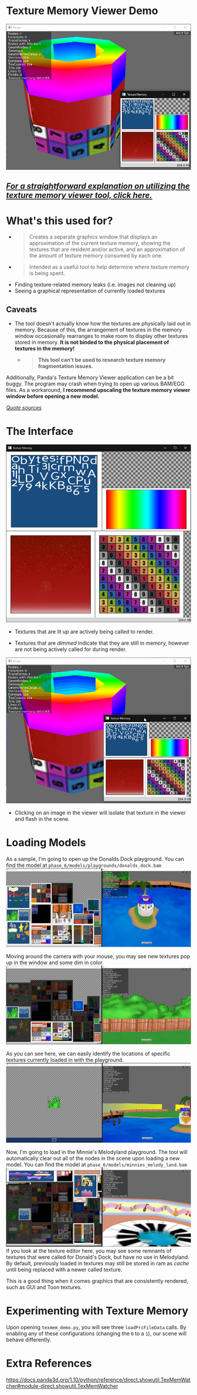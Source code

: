 # Texture Memory Viewer Demo
![Demo Image](./img/demo.png)

## [*For a straightforward explanation on utilizing the texture memory viewer tool, click here.*](../README.md)

# What's this used for?
- > Creates a separate graphics window that displays an approximation of the current texture memory, showing the textures that are resident and/or active, and an approximation of the amount of texture memory consumed by each one.
- > Intended as a useful tool to help determine where texture memory is being spent.
- Finding texture-related memory leaks (i.e. images not cleaning up)
- Seeing a graphical representation of currently loaded textures

## Caveats

- The tool doesn't actually know how the textures are physically laid out in memory. Because of this, the arrangement of textures in the memory window occasionally rearranges to make room to display other textures stored in memory. **It is not binded to the physical placement of textures in the memory!**
    - > __This tool can't be used to research texture memory fragmentation issues.__


Additionally, Panda's Texture Memory Viewer application can be a bit buggy. The program may crash when trying to open up various BAM/EGG files. As a workaround, **I recommend upscaling the texture memory viewer window before opening a new model.**

[*Quote sources*](https://docs.panda3d.org/1.10/python/reference/direct.showutil.TexMemWatcher#direct.showutil.TexMemWatcher.TexMemWatcher)

# The Interface
![Interface](./img/demo_panel.png)

* Textures that are lit up are actively being called to render.

* Textures that are *dimmed* indicate that they are still in memory, however are not being actively called for during render.

![Isolating Texture](./img/demo_iso.gif)

* Clicking on an image in the viewer will isolate that texture in the viewer and flash in the scene.

# Loading Models

As a sample, I'm going to open up the Donalds Dock playground. You can find the model at ``phase_6/models/playgrounds/donalds_dock.bam``
![Donalds Dock image](./img/texmem_1.png)

Moving around the camera with your mouse, you may see new textures pop up in the window and some dim in color.
![Donalds Dock image](./img/texmem_2.png)

As you can see here, we can easily identify the locations of specific textures currently loaded in with the playground.
![Donalds Dock isolated](./img/texmem_iso.png)

Now, I'm going to load in the Minnie's Melodyland playground. The tool will automatically clear out all of the nodes in the scene upon loading a new model. You can find the model at ``phase_6/models/minnies_melody_land.bam``
![Donalds Dock isolated](./img/texmem_leftover.png)
If you look at the texture editor here, you may see some remnants of textures that were called for Donald's Dock, but have no use in Melodyland. By default, previously loaded in textures may still be stored in ram as *cache* until being replaced with a newer called texture.

This is a good thing when it comes graphics that are consistently rendered, such as GUI and Toon textures.

# Experimenting with Texture Memory

Upon opening ``texmem_demo.py``, you will see three ``loadPrcFileData`` calls. By enabling any of these configurations (changing the ``0`` to a ``1``), our scene will behave differently.


# Extra References
https://docs.panda3d.org/1.10/python/reference/direct.showutil.TexMemWatcher#module-direct.showutil.TexMemWatcher